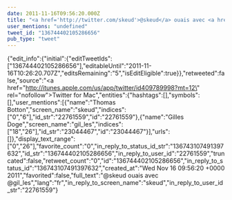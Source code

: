 ```yaml
---
date: 2011-11-16T09:56:20.000Z
title: "<a href='http://twitter.com/skeud'>@skeud</a> ouais avec <a href='http://twitter.com/gil_les'>@gil_les</a>″"
user_mentions: "undefined"
tweet_id: "136744402105286656"
pub_type: "tweet"
---
```

{"edit_info":{"initial":{"editTweetIds":["136744402105286656"],"editableUntil":"2011-11-16T10:26:20.707Z","editsRemaining":"5","isEditEligible":true}},"retweeted":false,"source":"<a href=\"http://itunes.apple.com/us/app/twitter/id409789998?mt=12\" rel=\"nofollow\">Twitter for Mac</a>","entities":{"hashtags":[],"symbols":[],"user_mentions":[{"name":"Thomas Botton","screen_name":"skeud","indices":["0","6"],"id_str":"22761559","id":"22761559"},{"name":"Gilles Doge","screen_name":"gil_les","indices":["18","26"],"id_str":"23044467","id":"23044467"}],"urls":[]},"display_text_range":["0","26"],"favorite_count":"0","in_reply_to_status_id_str":"136743107491397632","id_str":"136744402105286656","in_reply_to_user_id":"22761559","truncated":false,"retweet_count":"0","id":"136744402105286656","in_reply_to_status_id":"136743107491397632","created_at":"Wed Nov 16 09:56:20 +0000 2011","favorited":false,"full_text":"@skeud ouais avec @gil_les","lang":"fr","in_reply_to_screen_name":"skeud","in_reply_to_user_id_str":"22761559"}
